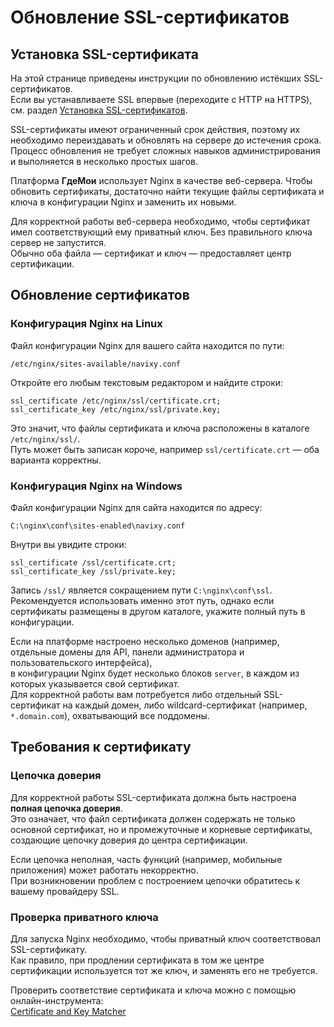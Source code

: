 # Обновление SSL-сертификатов

## Установка SSL-сертификата

На этой странице приведены инструкции по обновлению истёкших SSL-сертификатов.  
Если вы устанавливаете SSL впервые (переходите с HTTP на HTTPS), см. раздел [Установка SSL-сертификатов](ssl-certificates-installation.md).

SSL-сертификаты имеют ограниченный срок действия, поэтому их необходимо переиздавать и обновлять на сервере до истечения срока.  
Процесс обновления не требует сложных навыков администрирования и выполняется в несколько простых шагов.

Платформа **ГдеМои** использует Nginx в качестве веб-сервера. Чтобы обновить сертификаты, достаточно найти текущие файлы сертификата и ключа в конфигурации Nginx и заменить их новыми.  

Для корректной работы веб-сервера необходимо, чтобы сертификат имел соответствующий ему приватный ключ. Без правильного ключа сервер не запустится.  
Обычно оба файла — сертификат и ключ — предоставляет центр сертификации.

## Обновление сертификатов

### Конфигурация Nginx на Linux

Файл конфигурации Nginx для вашего сайта находится по пути:

`/etc/nginx/sites-available/navixy.conf`

Откройте его любым текстовым редактором и найдите строки:

```
ssl_certificate /etc/nginx/ssl/certificate.crt;
ssl_certificate_key /etc/nginx/ssl/private.key;
```

Это значит, что файлы сертификата и ключа расположены в каталоге `/etc/nginx/ssl/`.  
Путь может быть записан короче, например `ssl/certificate.crt` — оба варианта корректны.

### Конфигурация Nginx на Windows

Файл конфигурации Nginx для сайта находится по адресу:

`C:\nginx\conf\sites-enabled\navixy.conf`

Внутри вы увидите строки:

```
ssl_certificate /ssl/certificate.crt;
ssl_certificate_key /ssl/private.key;
```

Запись `/ssl/` является сокращением пути `C:\nginx\conf\ssl`.  
Рекомендуется использовать именно этот путь, однако если сертификаты размещены в другом каталоге, укажите полный путь в конфигурации.

Если на платформе настроено несколько доменов (например, отдельные домены для API, панели администратора и пользовательского интерфейса),  
в конфигурации Nginx будет несколько блоков `server`, в каждом из которых указывается свой сертификат.  
Для корректной работы вам потребуется либо отдельный SSL-сертификат на каждый домен, либо wildcard-сертификат (например, `*.domain.com`), охватывающий все поддомены.

## Требования к сертификату

### Цепочка доверия

Для корректной работы SSL-сертификата должна быть настроена **полная цепочка доверия**.  
Это означает, что файл сертификата должен содержать не только основной сертификат, но и промежуточные и корневые сертификаты, создающие цепочку доверия до центра сертификации.

Если цепочка неполная, часть функций (например, мобильные приложения) может работать некорректно.  
При возникновении проблем с построением цепочки обратитесь к вашему провайдеру SSL.

### Проверка приватного ключа

Для запуска Nginx необходимо, чтобы приватный ключ соответствовал SSL-сертификату.  
Как правило, при продлении сертификата в том же центре сертификации используется тот же ключ, и заменять его не требуется.

Проверить соответствие сертификата и ключа можно с помощью онлайн-инструмента:  
[Certificate and Key Matcher](https://www.sslshopper.com/certificate-key-matcher.html)

